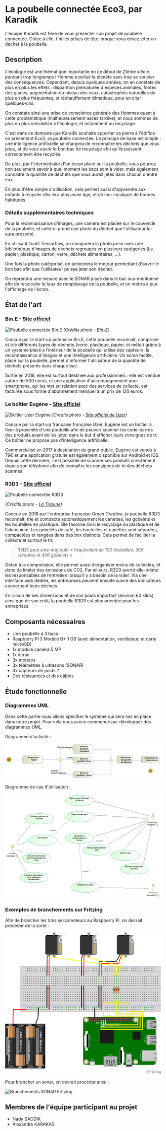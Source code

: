 # La poubelle connectée Eco3, par Karadik
L'équipe Karadik est fière de vous présenter son projet de poubelle connectée. Grâce à elle, fini les prises de tête lorsque vous devez jeter un déchet à la poubelle.

## Description
L'écologie est une thématique importante en ce début de 21ème siècle : pendant trop longtemps l'Homme a pollué la planète sans trop se soucier des conséquences. Cependant, depuis quelques années, on en constate de plus en plus les effets : disparition prématurée d'espèces animales, fontes des glaces, augmentation du niveau des eaux, catastrophes naturelles de plus en plus fréquentes, et réchauffement climatique, pour en citer quelques-uns.

On constate ainsi une prise de conscience générale des Hommes quant à cette problématique (malheureusement assez tardive), et nous sommes de plus en plus sensibilisé à l'écologie, et notamment au recyclage.

C'est dans ce domaine que Karadik souhaite apporter sa pierre à l'édifice en présentant Eco3, sa poubelle connectée. Le principe de base est simple : une intelligence artificielle se chargera de reconnaître les déchets que vous jetez, et de vous ouvrir le bon bac de recyclage afin qu'ils puissent correctement être recyclés. 

De plus, par l'intermédiaire d'un écran placé sur la poubelle, vous pourrez non seulement savoir à quel moment les bacs sont à vider, mais également connaître la quantité de déchets que vous aurez jetés dans chacun d'entre eux. 

En plus d'être simple d'utilisation, cela permet aussi d'apprendre aux enfants à recycler dès leur plus jeune âge, et de leur inculquer de bonnes habitudes.

### Détails supplémentaires techniques
Pour la reconnaissance d'images, une caméra est placée sur le couvercle de la poubelle, et celle-ci prend une photo du déchet que l'utilisateur lui aura présenté. 

En utilisant l'outil Tensorflow, on comparera la photo prise avec une bibliothèque d'images de déchets regroupés en plusieurs catégories (i.e. papier, plastique, carton, verre, déchets alimentaires, ...).

Une fois la photo catégorisé, on actionnera le moteur permettant d'ouvrir le bon bac afin que l'utilisateur puisse jeter son déchet.

On reprendra une mesure avec le SONAR placé dans le bac sus-mentionné afin de recalculer le taux de remplissage de la poubelle, et on mettra à jour l'affichage de l'écran.

## État de l'art

### Bin.E - [Site officiel](http://www.bine.world/)
![Poubelle connectée Bin.E](https://blogs.nvidia.com/wp-content/uploads/2019/04/31-bin-e.jpg)
*(Crédits photo - [Bin-E](https://twitter.com/bineworld))*

Conçue par la start-up polonaise Bin.E, cette poubelle reconnaît, comprime et trie différents types de déchets (verre, plastique, papier, et métal) grâce à un système placé à l'intérieur de la poubelle qui utilise des capteurs, la reconnaissance d'images et une intelligence artificielle. Un écran tactile, placé sur la poubelle, permet d'informer l'utilisateur de la quantité de déchets présents dans chaque bac.

Sortie en 2018, elle est surtout destinée aux professionnels : elle est vendue autour de 500 euros, et une application d'accompagnement pour smartphone, qui les met en relation avec des services de collecte, est facturée sous forme d'abonnement mensuel à un prix de 120 euros.


### Le boîtier Eugène - [Site officiel](https://www.uzer.eu/)
![Boîtier Uzer Eugène](https://www.uzer.eu/img/main/HEADER-1.png)
*(Crédits photo - [Site officiel de Uzer](https://www.uzer.eu/))*

Conçue par la start-up française française Uzer, Eugène est un boîtier à fixer à proximité d'une poubelle afin de pouvoir scanner les code-barres des produits avant de les jeter, dans le but d'afficher leurs consignes de tri. Ce boîtier ne propose pas d'intelligence artificielle.

Commercialisé en 2017 à destination du grand public, Eugène est vendu à 79€ et une application gratuite est également disponible sur Android et iOS. Depuis cette dernière, il est possible de scanner ses produits directement depuis son téléphone afin de connaître les consignes de tri des déchets scannés. 

### R3D3 - [Site officiel](https://www.green-creative.com/r3d3/collecte-recyclage)
![Poubelle connectée R3D3](https://static.latribune.fr/full_width/895854/r3d3.jpg)

*(Crédits photo - [La Tribune](https://www.latribune.fr/regions/ile-de-france/green-creative-les-poubelles-connectees-qui-simplifient-le-recyclage-762550.html))*

Conçue en 2018 par l'entreprise française *Green Creative*, la poubelle R3D3 reconnaît, trie et compacte automatiquement les canettes, les gobelets et les bouteilles en plastique. Elle favorise ainsi le recyclage du plastique et de l'aluminium. Les gobelets de café, les bouteilles et canettes sont séparées, compactées et rangées dans des box distincts. Cela permet de faciliter la collecte et surtout le tri.

> R3D3 peut ainsi engloutir « _l'équivalent de 100 bouteilles, 300 canettes et 400 gobelets_ »

Grâce à la compression, elle permet aussi d’organiser moins de collectes, et donc de limiter des émissions de CO2. Par ailleurs, R3D3 avertit elle-même les responsables de l’entretien lorsqu’il y a besoin de la vider. Via une interface web dédiée, les entreprises peuvent ensuite suivre des indicateurs concernant leurs déchets.

En raison de ses dimensions et de son poids important (environ 60 kilos), ainsi que de son coût, la poubelle R3D3 est plus orientée pour les entreprises.


## Composants nécessaires
- Une poubelle à 3 bacs
- Raspberry Pi 3 Modèle B+ 1 GB (avec alimentation, ventilateur, et carte microSD)
- 1x module caméra 5 MP
- 1x écran
- 3x moteurs
- 3x télémètres à ultrasons (SONAR)
- 3x capteurs de poids ? 
- Des résistances et des câbles

## Étude fonctionnelle

### Diagrammes UML
Dans cette partie nous allons spécifier le système qui sera mis en place dans notre projet. Pour cela nous avons commencé par développer des diagrammes UML.

Diagramme d'activité : 

![Diagramme d'activité](lab/Project/activity-diagram.png)

Diagramme de cas d'utilisation : 

![Diagramme de cas d'utilisation](lab/Project/use-case-diagram.png)


### Exemples de branchements sur Fritzing
Afin de brancher les trois servomoteurs au Raspberry Pi, on devrait procéder de la sorte : 

![Branchements moteur Fritzing](lab/Project/moteurs_bb.png)

Pour brancher un sonar, on devrait procéder ainsi : 

![Branchements SONAR Fritzing](https://raspberry-lab.fr/Composants/Mesure-de-distance-avec-HC-SR04-Raspberry-Francais/Images/Schema-Branchement-Raspberry-Model.3-HC-SR04.png)

## Membres de l'équipe participant au projet
 - Nady SADDIK
 - Alexandre KARAKAS